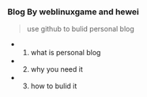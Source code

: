 ### Blog By weblinuxgame and hewei

> use github to bulid personal blog

- 1. what is personal blog


- 2. why you need it


- 3. how to bulid it  
